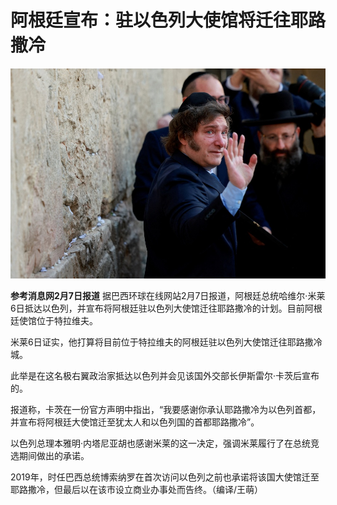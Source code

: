 # 阿根廷宣布：驻以色列大使馆将迁往耶路撒冷

![7c5d800804e66b35396ba0368ca0e9c4.jpg](https://raw.githubusercontent.com/qqhsx/qqnews_image/main/2024/02/07/阿根廷宣布：驻以色列大使馆将迁往耶路撒冷/7c5d800804e66b35396ba0368ca0e9c4.jpg)

**参考消息网2月7日报道**
据巴西环球在线网站2月7日报道，阿根廷总统哈维尔·米莱6日抵达以色列，并宣布将阿根廷驻以色列大使馆迁往耶路撒冷的计划。目前阿根廷使馆位于特拉维夫。

米莱6日证实，他打算将目前位于特拉维夫的阿根廷驻以色列大使馆迁往耶路撒冷城。

此举是在这名极右翼政治家抵达以色列并会见该国外交部长伊斯雷尔·卡茨后宣布的。

报道称，卡茨在一份官方声明中指出，“我要感谢你承认耶路撒冷为以色列首都，并宣布将阿根廷大使馆迁至犹太人和以色列国的首都耶路撒冷”。

以色列总理本雅明·内塔尼亚胡也感谢米莱的这一决定，强调米莱履行了在总统竞选期间做出的承诺。

2019年，时任巴西总统博索纳罗在首次访问以色列之前也承诺将该国大使馆迁至耶路撒冷，但最后以在该市设立商业办事处而告终。（编译/王萌）

